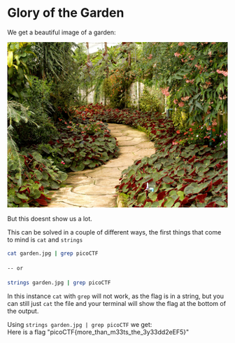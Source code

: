 # Glory of the Garden

We get a beautiful image of a garden: 

![garden](garden.jpg)

But this doesnt show us a lot. 

This can be solved in a couple of different ways, the first things that come to mind is `cat` and `strings`

```bash
cat garden.jpg | grep picoCTF

-- or

strings garden.jpg | grep picoCTF
```

In this instance `cat` with `grep` will not work, as the flag is in a string, but you can still just `cat` the file and your terminal will show the flag at the bottom of the output. 

Using `strings garden.jpg | grep picoCTF` we get:  
Here is a flag "picoCTF{more_than_m33ts_the_3y33dd2eEF5}"